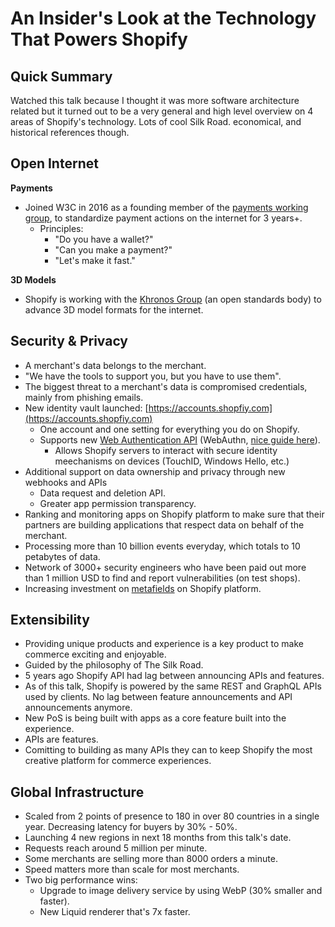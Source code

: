 # An Insider's Look at the Technology That Powers Shopify

## Quick Summary

Watched this talk because I thought it was more software architecture related but it turned out to be a very general and high level overview on 4 areas of Shopify's technology. Lots of cool Silk Road. economical, and historical references though.

## Open Internet

**Payments**

* Joined W3C in 2016 as a founding member of the [payments working group](https://www.w3.org/Payments/WG/), to standardize payment actions on the internet for 3 years+.
  * Principles:
    * "Do you have a wallet?"
    * "Can you make a payment?"
    * "Let's make it fast."

**3D Models**

* Shopify is working with the [Khronos Group](https://khronos.org) \(an open standards body\) to advance 3D model formats for the internet.

## Security & Privacy

* A merchant's data belongs to the merchant.
* "We have the tools to support you, but you have to use them".
* The biggest threat to a merchant's data is compromised credentials, mainly from phishing emails.
* New identity vault launched: [https://accounts.shopfiy.com](https://accounts.shopfiy.com)
  * One account and one setting for everything you do on Shopify.
  * Supports new [Web Authentication API](https://www.w3.org/TR/webauthn/) \(WebAuthn, [nice guide here](https://webauthn.guide/)\).
    * Allows Shopify servers to interact with secure identity meechanisms on devices \(TouchID, Windows Hello, etc.\)
* Additional support on data ownership and privacy through new webhooks and APIs 
  * Data request and deletion API.
  * Greater app permission transparency.
* Ranking and monitoring apps on Shopify platform to make sure that their partners are building applications that respect data on behalf of the merchant.
* Processing more than 10 billion events everyday, which totals to 10 petabytes of data.
* Network of 3000+ security engineers who have been paid out more than 1 million USD to find and report vulnerabilities \(on test shops\).
* Increasing investment on [metafields](https://help.shopify.com/en/manual/products/metafields) on Shopify platform.

## Extensibility

* Providing unique products and experience is a key product to make commerce exciting and enjoyable.
* Guided by the philosophy of The Silk Road.
* 5 years ago Shopify API had lag between announcing APIs and features.
* As of this talk, Shopify is powered by the same REST and GraphQL APIs used by clients. No lag between feature announcements and API announcements anymore.
* New PoS is being built with apps as a core feature built into the experience.
* APIs are features.
* Comitting to building as many APIs they can to keep Shopify the most creative platform for commerce experiences.

## Global Infrastructure

* Scaled from 2 points of presence to 180 in over 80 countries in a single year. Decreasing latency for buyers by 30%  - 50%.
* Launching 4 new regions in next 18 months from this talk's date.
* Requests reach around 5 million per minute.
* Some merchants are selling more than 8000 orders a minute.
* Speed matters more than scale for most merchants.
* Two big performance wins:
  * Upgrade to image delivery service by using WebP \(30% smaller and faster\).
  * New Liquid renderer that's 7x faster.

